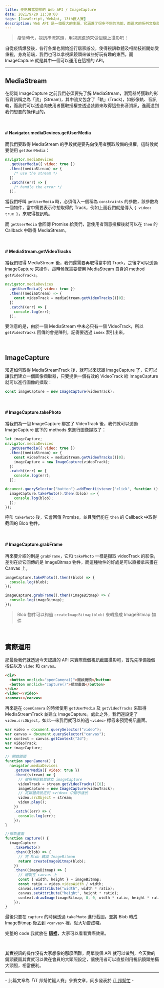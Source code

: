 ```yaml
---
title: 差點被當塑膠的 Web API / ImageCapture
date: 2021/9/20 11:38:00
tags: [JavaScript, WebApi, 13th鐵人賽]
description: Web API 是一個很大的主題，它涵蓋了很多不同的功能，而這次的系列文章就是想要介紹那些深埋在 window 裡，你不曾發覺或是常常遺忘的 API，或許在你開發網頁的過程中有遇過一些特殊需求，當下雖然用了一些管用手法解決，但看完這次的系列文章，你可能會有新的靈感或發現。
---
```


> 疫情時代，視訊串流當頭，用視訊鏡頭來做個線上攝影吧！

自從疫情爆發後，各行各業也開始進行居家辦公，使得視訊軟體及相關技術開始受重視，身為前端，我們也可以拿視訊鏡頭來做些好玩有趣的東西，而 ImageCapture 就是其中一個可以運用在這裡的 API。

---

## MediaStream

在認識 ImageCapture 之前我們必須要先了解 MediaStream，瀏覽器將獲取的影音資訊稱之為「流」(Stream)，其中流又包含了「軌」(Track)，如影像軌、音訊軌，而我們可以透過向使用者獲取授權並透過裝置來取得這些影音資訊，進而達到我們想要的操作目的。

<br/>

#### # Navigator.mediaDevices.getUserMedia

而我們要取得 MediaStream 的手段就是要先向使用者獲取設備的授權，這時候就要使用 `getUserMedia`：

```javascript
navigator.mediaDevices
  .getUserMedia({ video: true })
  .then((mediaStream) => {
    /* use the stream */
  })
  .catch((err) => {
    /* handle the error */
  });
```

當我們呼叫 `getUserMedia` 時，必須傳入一個稱為 `constraints` 的參數，該參數為一個物件，當中需要表示你想取得的 Track，例如上面我們就是傳入 `{ video: true }`，來取得視訊軌。

而 `getUserMedia` 會回傳 Promise 給我們，當使用者同意授權後就可以在 `then` 的 Callback 中取得 MediaStream。

<br/>

#### # MediaStream.getVideoTracks

當我們取得 MediaStream 後，我們還需要再取得當中的 Track，之後才可以透過 ImageCapture 來操作，這時候就需要使用 MediaStream 自身的 method `getVideoTracks`。

```javascript
navigator.mediaDevices
  .getUserMedia({ video: true })
  .then((mediaStream) => {
    const videoTrack = mediaStream.getVideoTracks()[0];
  })
  .catch((err) => {
    console.log(err);
  });
```

要注意的是，由於一個 MediaStream 中未必只有一個 VideoTrack，所以 `getVideoTracks` 回傳的會是陣列，記得要透過 `index` 索引出來。

<br/>

## ImageCapture

知道如何取得 MediaStreamTrack 後，就可以來認識 ImageCapture 了，它可以讓我們建立一個圖像擷取器，只要提供一個有效的 VideoTrack 給 ImageCapture 就可以進行圖像的擷取：

```javascript
const imageCapture = new ImageCapture(videoTrack);
```

<br/>

#### # ImageCapture.takePhoto

當我們為一個 ImageCapture 綁定了 VideoTrack 後，我們就可以透過 ImageCapture 底下的 methods 來進行圖像擷取了：

```javascript
let imageCapture;
navigator.mediaDevices
  .getUserMedia({ video: true })
  .then((mediaStream) => {
    const videoTrack = mediaStream.getVideoTracks()[0];
    imageCapture = new ImageCapture(videoTrack);
  })
  .catch((err) => {
    console.log(err);
  });

document.querySelector("button").addEventListener("click", function () {
  imageCapture.takePhoto().then((blob) => {
    console.log(blob);
  });
});
```

呼叫 `takePhoto` 後，它會回傳 Promise，並且我們能在 `then` 的 Callback 中取得截圖的 Blob 物件。

<br/>

#### # ImageCapture.grabFrame

再來要介紹的則是 `grabFrame`，它和 `takePhoto` 一樣是擷取 videoTrack 的影像，差別在於它回傳的是 ImageBitmap 物件，而這種物件的好處是可以直接拿來畫在 Canvas 上。

```javascript
imageCapture.takePhoto().then((blob) => {
  console.log(blob);
});

imageCapture.grabFrame().then((imageBitmap) => {
  console.log(imageBitmap);
});
```

> Blob 物件可以夠過 `createImageBitmap(blob)` 來轉換成 ImageBitmap 物件

<br/>

## 實際運用

那最後我們就透過今天認識的 API 來實際做個視訊截圖攝影吧，首先先準備幾個按鈕以及 `video` 和 `canvas`。

```html
<div>
  <button onclick="openCamera()">開啟鏡頭</button>
  <button onclick="capture()">擷取畫面</button>
</div>
<video></video>
<canvas></canvas>
```

再來是在 `openCamera` 的時候使用 `getUserMedia` 及 `getVideoTracks` 來取得 MediaStreamTrack 並建立 ImageCapture。處此之外，我們還設定了 `video.srcObject`，如此一來我們就可以夠過 `<video>` 標籤來預覽視訊畫面。

```javascript
var video = document.querySelector("video");
var canvas = document.querySelector("canvas");
var context = canvas.getContext("2d");
var videoTrack;
var imageCapture;

// 開啟鏡頭
function openCamera() {
  navigator.mediaDevices
    .getUserMedia({ video: true })
    .then((stream) => {
      // 取得視訊軌並建立 imageCapture
      videoTrack = stream.getVideoTracks()[0];
      imageCapture = new ImageCapture(videoTrack);
      // 將媒體流設定到 <video> 中顯示播放
      video.srcObject = stream;
      video.play();
    })
    .catch((err) => {
      console.log(err);
    });
}

//擷取畫面
function capture() {
  imageCapture
    .takePhoto()
    .then((blob) => {
      // 將 Blob 轉成 ImageBitmap
      return createImageBitmap(blob);
    })
    .then((imageBitmap) => {
      // 繪製在 canvas 上
      const { width, height } = imageBitmap;
      const ratio = video.videoWidth / width;
      canvas.setAttribute("width", width * ratio);
      canvas.setAttribute("height", height * ratio);
      context.drawImage(imageBitmap, 0, 0, width * ratio, height * ratio);
    });
}
```

最後只要在 `capture` 的時候透過 `takePhoto` 進行截圖，並將 Blob 轉成 ImageBitmap 後丟到 `<canvas>` 裡，就大功告成囉。

完整的 code 我就放在 **[這裡](https://codepen.io/max-lee/pen/RwgJmJp)**，大家可以看看實際效果。

<br/>

其實視訊的操作沒有大家想像的那麼困難，簡單幾個 API 就可以做到，今天做的鏡頭截圖其實就可以做在會員的大頭照設定，讓使用者可以直接利用視訊鏡頭拍攝大頭照，相當便利。

---

\- 此篇文章為「iT 邦幫忙鐵人賽」參賽文章，同步發表於 [iT 邦幫忙](https://ithelp.ithome.com.tw/articles/10270021) -
